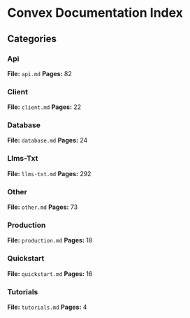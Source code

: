 # Convex Documentation Index

## Categories

### Api
**File:** `api.md`
**Pages:** 82

### Client
**File:** `client.md`
**Pages:** 22

### Database
**File:** `database.md`
**Pages:** 24

### Llms-Txt
**File:** `llms-txt.md`
**Pages:** 292

### Other
**File:** `other.md`
**Pages:** 73

### Production
**File:** `production.md`
**Pages:** 18

### Quickstart
**File:** `quickstart.md`
**Pages:** 16

### Tutorials
**File:** `tutorials.md`
**Pages:** 4
